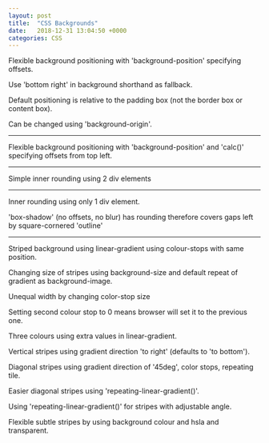 ```yaml
---
layout: post
title:  "CSS Backgrounds"
date:   2018-12-31 13:04:50 +0000
categories: CSS
---
```

<div class="flexible-background">
  <div>
    <p>Flexible background positioning with 'background-position' specifying offsets.</p>
    <p>Use 'bottom right' in background shorthand as fallback.</p>
    <p>Default positioning is relative to the padding box (not the border box or content box).</p>
    <p>Can be changed using 'background-origin'.</p>
  </div>
</div>
<!--more-->

<hr />
<div class="flexible-background-calc">
  <div>
    <p>Flexible background positioning with 'background-position' and 'calc()' specifying offsets from top left.</p>
  </div>
</div>
<hr />
<div class="inner-rounding">
  <div>
    <p>Simple inner rounding using 2 div elements</p>
  </div>
</div>
<hr />
<div class="inner-rounding-box">
  <p>Inner rounding using only 1 div element.</p>
  <p>'box-shadow' (no offsets, no blur) has rounding therefore covers gaps left by square-cornered 'outline'</p>
</div>
<hr />
<div class="container">
  <div class="striped-background">
    <div>
      <p>Striped background using linear-gradient using colour-stops with same position.</p>
    </div>
  </div>
  <div class="striped-background-2">
    <div>
      <p>Changing size of stripes using background-size and default repeat of gradient as background-image.</p>
    </div>
  </div>
  <div class="striped-background-3">
    <div>
      <p>Unequal width by changing color-stop size </p>
      <p>Setting second colour stop to 0 means browser will set it to the previous one.</p>
    </div>
  </div>
  <div class="striped-background-4">
    <div>
      <p>Three colours using extra values in linear-gradient.</p>
    </div>
  </div>
  <div class="striped-background-5">
    <div>
      <p>Vertical stripes using gradient direction 'to right' (defaults to 'to bottom').</p>
    </div>
  </div>
  <div class="striped-background-6">
    <div>
      <p>Diagonal stripes using gradient direction of '45deg', color stops, repeating tile.</p>
    </div>
  </div>
  <div class="striped-background-7">
    <div>
      <p>Easier diagonal stripes using 'repeating-linear-gradient()'.</p>
    </div>
  </div>
  <div class="striped-background-8">
    <div>
      <p>Using 'repeating-linear-gradient()' for stripes with adjustable angle.</p>
    </div>
  </div>
  <div class="striped-background-9">
    <div>
      <p>Flexible subtle stripes by using background colour and hsla and transparent.</p>
    </div>
  </div>
</div>
